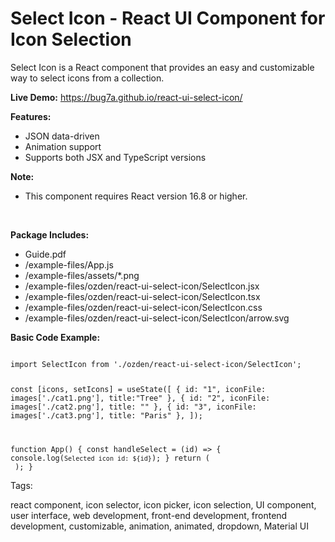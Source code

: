 # Select Icon - React UI Component for Icon Selection
Select Icon is a React component that provides an easy and customizable way to select icons from a collection.

<b>Live Demo:</b>
https://bug7a.github.io/react-ui-select-icon/

<b>Features:</b>

- JSON data-driven<br>
- Animation support<br>
- Supports both JSX and TypeScript versions<br>

<b>Note:</b>

- This component requires React version 16.8 or higher.<br>
<br>

<b>Package Includes:</b>

- Guide.pdf<br>
- /example-files/App.js<br>
- /example-files/assets/*.png<br>
- /example-files/ozden/react-ui-select-icon/SelectIcon.jsx<br>
- /example-files/ozden/react-ui-select-icon/SelectIcon.tsx<br>
- /example-files/ozden/react-ui-select-icon/SelectIcon.css<br>
- /example-files/ozden/react-ui-select-icon/SelectIcon/arrow.svg<br>


<b>Basic Code Example:</b>

<code>
import SelectIcon from './ozden/react-ui-select-icon/SelectIcon';

const [icons, setIcons] = useState([
    { id: "1", iconFile: images['./cat1.png'], title:"Tree" },
    { id: "2", iconFile: images['./cat2.png'], title: "" },
    { id: "3", iconFile: images['./cat3.png'], title: "Paris" },
  ]);

function App() {
  const handleSelect = (id) => {
    console.log(`Selected icon id: ${id}`);
  }
  return (
    <SelectIcon 
      icons={icons} 
      selectedId="1"
      onSelect={handleSelect}
    />
  );
}
</code>

Tags:

react component, icon selector, icon picker, icon selection, UI component, user interface, web development, front-end development, frontend development, customizable, animation, animated, dropdown, Material UI